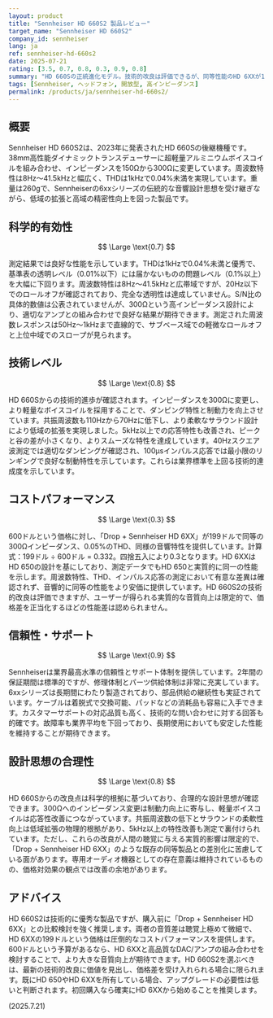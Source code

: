 ```yaml
---
layout: product
title: "Sennheiser HD 660S2 製品レビュー"
target_name: "Sennheiser HD 660S2"
company_id: sennheiser
lang: ja
ref: sennheiser-hd-660s2
date: 2025-07-21
rating: [3.5, 0.7, 0.8, 0.3, 0.9, 0.8]
summary: "HD 660Sの正統進化モデル。技術的改良は評価できるが、同等性能のHD 6XXが199ドルで入手可能なため、600ドルという価格設定は割高"
tags: [Sennheiser, ヘッドフォン, 開放型, 高インピーダンス]
permalink: /products/ja/sennheiser-hd-660s2/
---
```

## 概要

Sennheiser HD 660S2は、2023年に発表されたHD 660Sの後継機種です。38mm高性能ダイナミックトランスデューサーに超軽量アルミニウムボイスコイルを組み合わせ、インピーダンスを150Ωから300Ωに変更しています。周波数特性は8Hz〜41.5kHzと幅広く、THDは1kHzで0.04%未満を実現しています。重量は260gで、Sennheiserの6xxシリーズの伝統的な音響設計思想を受け継ぎながら、低域の拡張と高域の精密性向上を図った製品です。

## 科学的有効性

$$ \Large \text{0.7} $$

測定結果では良好な性能を示しています。THDは1kHzで0.04%未満と優秀で、基準表の透明レベル（0.01%以下）には届かないものの問題レベル（0.1%以上）を大幅に下回ります。周波数特性は8Hz〜41.5kHzと広帯域ですが、20Hz以下でのロールオフが確認されており、完全な透明性は達成していません。S/N比の具体的数値は公表されていませんが、300Ωという高インピーダンス設計により、適切なアンプとの組み合わせで良好な結果が期待できます。測定された周波数レスポンスは50Hz〜1kHzまで直線的で、サブベース域での軽微なロールオフと上位中域でのスロープが見られます。

## 技術レベル

$$ \Large \text{0.8} $$

HD 660Sからの技術的進歩が確認されます。インピーダンスを300Ωに変更し、より軽量なボイスコイルを採用することで、ダンピング特性と制動力を向上させています。共振周波数も110Hzから70Hzに低下し、より柔軟なサラウンド設計により低域の拡張を実現しました。5kHz以上での応答特性も改善され、ピークと谷の差が小さくなり、よりスムーズな特性を達成しています。40Hzスクエア波測定では適切なダンピングが確認され、100μsインパルス応答では最小限のリンギングで良好な制動特性を示しています。これらは業界標準を上回る技術的達成度を示しています。

## コストパフォーマンス

$$ \Large \text{0.3} $$

600ドルという価格に対し、「Drop + Sennheiser HD 6XX」が199ドルで同等の300Ωインピーダンス、0.05%のTHD、同様の音響特性を提供しています。計算式：199ドル ÷ 600ドル = 0.332。四捨五入により0.3となります。HD 6XXはHD 650の設計を基にしており、測定データでもHD 650と実質的に同一の性能を示します。周波数特性、THD、インパルス応答の測定において有意な差異は確認されず、音響的に同等の性能をより安価に提供しています。HD 660S2の技術的改良は評価できますが、ユーザーが得られる実質的な音質向上は限定的で、価格差を正当化するほどの性能差は認められません。

## 信頼性・サポート

$$ \Large \text{0.9} $$

Sennheiserは業界最高水準の信頼性とサポート体制を提供しています。2年間の保証期間は標準的ですが、修理体制とパーツ供給体制は非常に充実しています。6xxシリーズは長期間にわたり製造されており、部品供給の継続性も実証されています。ケーブルは着脱式で交換可能、パッドなどの消耗品も容易に入手できます。カスタマーサポートの対応品質も高く、技術的な問い合わせに対する回答も的確です。故障率も業界平均を下回っており、長期使用においても安定した性能を維持することが期待できます。

## 設計思想の合理性

$$ \Large \text{0.8} $$

HD 660Sからの改良点は科学的根拠に基づいており、合理的な設計思想が確認できます。300Ωへのインピーダンス変更は制動力向上に寄与し、軽量ボイスコイルは応答性改善につながっています。共振周波数の低下とサラウンドの柔軟性向上は低域拡張の物理的根拠があり、5kHz以上の特性改善も測定で裏付けられています。ただし、これらの改良が人間の聴覚に与える実質的影響は限定的で、「Drop + Sennheiser HD 6XX」のような既存の同等製品との差別化に苦慮している面があります。専用オーディオ機器としての存在意義は維持されているものの、価格対効果の観点では改善の余地があります。

## アドバイス

HD 660S2は技術的に優秀な製品ですが、購入前に「Drop + Sennheiser HD 6XX」との比較検討を強く推奨します。両者の音質差は聴覚上極めて微細で、HD 6XXの199ドルという価格は圧倒的なコストパフォーマンスを提供します。600ドルという予算があるなら、HD 6XXと高品質なDAC/アンプの組み合わせを検討することで、より大きな音質向上が期待できます。HD 660S2を選ぶべきは、最新の技術的改良に価値を見出し、価格差を受け入れられる場合に限られます。既にHD 650やHD 6XXを所有している場合、アップグレードの必要性は低いと判断されます。初回購入なら確実にHD 6XXから始めることを推奨します。

(2025.7.21)
